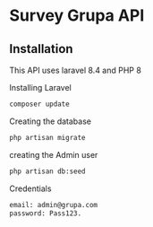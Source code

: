 # Survey Grupa API

## Installation

This API uses laravel 8.4 and PHP 8

Installing Laravel

```bash
composer update
```

Creating the database
```bash
php artisan migrate
```

creating the Admin user
```bash
php artisan db:seed
```

Credentials
```bash
email: admin@grupa.com
password: Pass123.
```